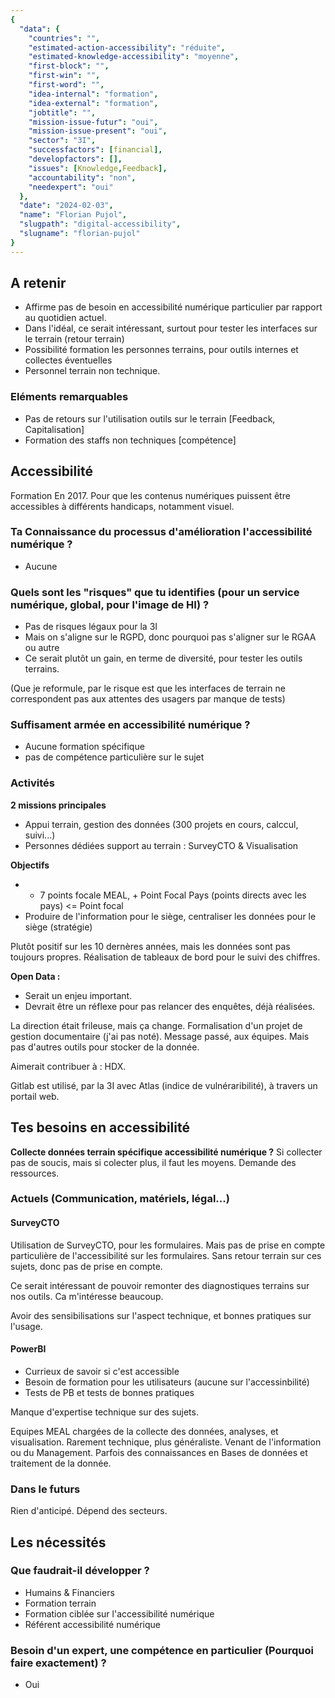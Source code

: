 ```yaml
---
{
  "data": {
    "countries": "",
    "estimated-action-accessibility": "réduite",
    "estimated-knowledge-accessibility": "moyenne",
    "first-block": "",
    "first-win": "",
    "first-word": "",
    "idea-internal": "formation",
    "idea-external": "formation",
    "jobtitle": "",
    "mission-issue-futur": "oui",
    "mission-issue-present": "oui",
    "sector": "3I",
    "successfactors": [financial],
    "developfactors": [],
    "issues": [Knowledge,Feedback],
    "accountability": "non",
    "needexpert": "oui"
  },
  "date": "2024-02-03",
  "name": "Florian Pujol",
  "slugpath": "digital-accessibility",
  "slugname": "florian-pujol"
}
---
```


## A retenir

  - Affirme pas de besoin en accessibilité numérique particulier par rapport au quotidien actuel.
  - Dans l'idéal, ce serait intéressant, surtout pour tester les interfaces sur le terrain (retour terrain)
  - Possibilité formation les personnes terrains, pour outils internes et collectes éventuelles
  - Personnel terrain non technique.

### Eléments remarquables
 
 - Pas de retours sur l'utilisation outils sur le terrain [Feedback, Capitalisation]
 - Formation des staffs non techniques [compétence]

## Accessibilité

Formation En 2017.
Pour que les contenus numériques puissent être accessibles à différents handicaps, notamment visuel.

### Ta Connaissance du processus d'amélioration l'accessibilité numérique ?

 - Aucune

### Quels sont les "risques" que tu identifies (pour un service numérique, global, pour l'image de HI) ?

 - Pas de risques légaux pour la 3I
 - Mais on s'aligne sur le RGPD, donc pourquoi pas s'aligner sur le RGAA ou autre 
 - Ce serait plutôt un gain, en terme de diversité, pour tester les outils terrains.  

(Que je reformule, par le risque est que les interfaces de terrain ne correspondent pas aux attentes des usagers par manque de tests)

### Suffisament armée en accessibilité numérique ?

 - Aucune formation spécifique
 - pas de compétence particulière sur le sujet 

### Activités

**2 missions principales**

 - Appui terrain, gestion des données (300 projets en cours, calccul, suivi...)
 - Personnes dédiées support au terrain : SurveyCTO & Visualisation 

**Objectifs**
 - + 7 points focale MEAL, + Point Focal Pays (points directs avec les pays) <= Point focal
 - Produire de l'information pour le siège, centraliser les données pour le siège (stratégie)
 
Plutôt positif sur les 10 dernères années, mais les données sont pas toujours propres. 
Réalisation de tableaux de bord pour le suivi des chiffres.

**Open Data :**

 - Serait un enjeu important. 
 - Devrait être un réflexe pour pas relancer des enquêtes, déjà réalisées. 

La direction était frileuse, mais ça change. Formalisation d'un projet de gestion documentaire (j'ai pas noté). Message passé, aux équipes. Mais pas d'autres outils pour stocker de la donnée.

Aimerait contribuer à : HDX.

Gitlab est utilisé, par la 3I avec Atlas (indice de vulnéraribilité), à travers un portail web.

## Tes besoins en accessibilité

**Collecte données terrain spécifique accessibilité numérique ?**
Si collecter pas de soucis, mais si colecter plus, il faut les moyens. Demande des ressources.

### Actuels (Communication, matériels, légal...)

#### SurveyCTO

Utilisation de SurveyCTO, pour les formulaires. Mais pas de prise en compte particulière de l'accessibilité sur les formulaires.
Sans retour terrain sur ces sujets, donc pas de prise en compte. 

Ce serait intéressant de pouvoir remonter des diagnostiques terrains sur nos outils.
Ca m'intéresse beaucoup.

Avoir des sensibilisations sur l'aspect technique, et bonnes pratiques sur l'usage.  

#### PowerBI

 - Currieux de savoir si c'est accessible
 - Besoin de formation pour les utilisateurs (aucune sur l'accessinbilité)
 - Tests de PB et tests de bonnes pratiques

Manque d'expertise technique sur des sujets.

Equipes MEAL chargées de la collecte des données, analyses, et visualisation.
Rarement technique, plus généraliste. Venant de l'information ou du Management. Parfois des connaissances en Bases de données et traitement de la donnée.

### Dans le futurs

Rien d'anticipé. Dépend des secteurs.

## Les nécessités

### Que faudrait-il développer ?

 - Humains & Financiers
 - Formation terrain 
 - Formation ciblée sur l'accessibilité numérique
 - Référent accessibilité numérique

### Besoin d'un expert, une compétence en particulier (Pourquoi faire exactement) ?

 - Oui
